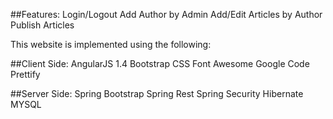 
##Features:
		Login/Logout
		Add Author by Admin
		Add/Edit Articles by Author
		Publish Articles



This website is implemented using the following:

##Client Side:
		AngularJS 1.4
		Bootstrap CSS
		Font Awesome
		Google Code Prettify


##Server Side:
		Spring Bootstrap
		Spring Rest
		Spring Security
		Hibernate
		MYSQL


  

